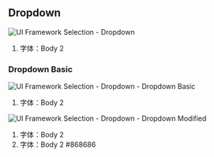## Dropdown

![UI Framework Selection - Dropdown](../imgs/ns_ui_framework/selection/Dropdown.png)

1. 字体：Body 2

### Dropdown Basic

![UI Framework Selection - Dropdown - Dropdown Basic](../imgs/ns_ui_framework/selection/Dropdown-Dropdown_Basic.png)

1. 字体：Body 2

![UI Framework Selection - Dropdown - Dropdown Modified](../imgs/ns_ui_framework/selection/Dropdown-Dropdown_Modified.png)

1. 字体：Body 2
2. 字体：Body 2 #868686